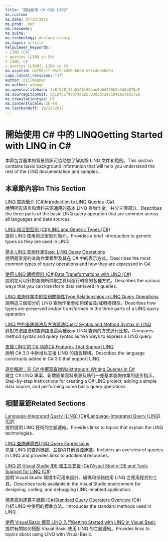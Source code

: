 ```yaml
---
title: "開始使用 C# 中的 LINQ"
ms.custom: 
ms.date: 07/20/2015
ms.prod: .net
ms.reviewer: 
ms.suite: 
ms.technology: devlang-csharp
ms.topic: article
helpviewer_keywords:
- LINQ [C#]
- queries [LINQ in C#]
- LINQ, C#
- queries [LINQ], LINQ in C#
ms.assetid: b8700c1f-05c9-4380-b6eb-e34c4da38e54
caps.latest.revision: "17"
author: BillWagner
ms.author: wiwagn
ms.openlocfilehash: 1e8f520f1fa5146f68bae0b634f8b2b1d5d875d9
ms.sourcegitcommit: bd1ef61f4bb794b25383d3d72e71041a5ced172e
ms.translationtype: HT
ms.contentlocale: zh-TW
ms.lasthandoff: 10/18/2017
---
```

# <a name="getting-started-with-linq-in-c"></a><span data-ttu-id="8428f-102">開始使用 C# 中的 LINQ</span><span class="sxs-lookup"><span data-stu-id="8428f-102">Getting Started with LINQ in C#</span></span>
<span data-ttu-id="8428f-103">本節包含基本的背景資訊可協助您了解其餘 LINQ 文件和範例。</span><span class="sxs-lookup"><span data-stu-id="8428f-103">This section contains basic background information that will help you understand the rest of the LINQ documentation and samples.</span></span>  
  
## <a name="in-this-section"></a><span data-ttu-id="8428f-104">本章節內容</span><span class="sxs-lookup"><span data-stu-id="8428f-104">In This Section</span></span>  
 [<span data-ttu-id="8428f-105">LINQ 查詢簡介 (C#)</span><span class="sxs-lookup"><span data-stu-id="8428f-105">Introduction to LINQ Queries (C#)</span></span>](../../../../csharp/programming-guide/concepts/linq/introduction-to-linq-queries.md)  
 <span data-ttu-id="8428f-106">說明所有語言和資料來源通用的基本 LINQ 查詢作業，共分三個部分。</span><span class="sxs-lookup"><span data-stu-id="8428f-106">Describes the three parts of the basic LINQ query operation that are common across all languages and data sources.</span></span>  
  
 [<span data-ttu-id="8428f-107">LINQ 和泛型型別 (C#)</span><span class="sxs-lookup"><span data-stu-id="8428f-107">LINQ and Generic Types (C#)</span></span>](../../../../csharp/programming-guide/concepts/linq/linq-and-generic-types.md)  
 <span data-ttu-id="8428f-108">提供 LINQ 使用的泛型型別簡介。</span><span class="sxs-lookup"><span data-stu-id="8428f-108">Provides a brief introduction to generic types as they are used in LINQ.</span></span>  
  
 [<span data-ttu-id="8428f-109">基本 LINQ 查詢作業</span><span class="sxs-lookup"><span data-stu-id="8428f-109">Basic LINQ Query Operations</span></span>](../../../../csharp/programming-guide/concepts/linq/basic-linq-query-operations.md)  
 <span data-ttu-id="8428f-110">說明最常見的查詢作業類型及其在 C# 中的表示方式。</span><span class="sxs-lookup"><span data-stu-id="8428f-110">Describes the most common types of query operations and how they are expressed in C#.</span></span>  
  
 [<span data-ttu-id="8428f-111">使用 LINQ 轉換資料 (C#)</span><span class="sxs-lookup"><span data-stu-id="8428f-111">Data Transformations with LINQ (C#)</span></span>](../../../../csharp/programming-guide/concepts/linq/data-transformations-with-linq.md)  
 <span data-ttu-id="8428f-112">說明您可以針對查詢所擷取之資料進行轉換的各種方式。</span><span class="sxs-lookup"><span data-stu-id="8428f-112">Describes the various ways that you can transform data retrieved in queries.</span></span>  
  
 [<span data-ttu-id="8428f-113">LINQ 查詢作業中的型別關聯性</span><span class="sxs-lookup"><span data-stu-id="8428f-113">Type Relationships in LINQ Query Operations</span></span>](../../../../csharp/programming-guide/concepts/linq/type-relationships-in-linq-query-operations.md)  
 <span data-ttu-id="8428f-114">說明這三個部分的 LINQ 查詢作業會如何保留及/或轉換類型。</span><span class="sxs-lookup"><span data-stu-id="8428f-114">Describes how types are preserved and/or transformed in the three parts of a LINQ query operation</span></span>  
  
 [<span data-ttu-id="8428f-115">LINQ 中的查詢語法及方法語法</span><span class="sxs-lookup"><span data-stu-id="8428f-115">Query Syntax and Method Syntax in LINQ</span></span>](../../../../csharp/programming-guide/concepts/linq/query-syntax-and-method-syntax-in-linq.md)  
 <span data-ttu-id="8428f-116">針對方法語法和查詢語法這兩種表示 LINQ 查詢的方式進行比較。</span><span class="sxs-lookup"><span data-stu-id="8428f-116">Compares method syntax and query syntax as two ways to express a LINQ query.</span></span>  
  
 [<span data-ttu-id="8428f-117">支援 LINQ 的 C# 功能</span><span class="sxs-lookup"><span data-stu-id="8428f-117">C# Features That Support LINQ</span></span>](../../../../csharp/programming-guide/concepts/linq/features-that-support-linq.md)  
 <span data-ttu-id="8428f-118">說明 C# 3.0 中新增以支援 LINQ 的語言建構。</span><span class="sxs-lookup"><span data-stu-id="8428f-118">Describes the language constructs added in C# 3.0 that support LINQ.</span></span>  
  
 [<span data-ttu-id="8428f-119">逐步解說：在 C# 中撰寫查詢</span><span class="sxs-lookup"><span data-stu-id="8428f-119">Walkthrough: Writing Queries in C#</span></span>](../../../../csharp/programming-guide/concepts/linq/walkthrough-writing-queries-linq.md)  
 <span data-ttu-id="8428f-120">建立 C# LINQ 專案、新增簡單資料來源及執行一些基本查詢作業的逐步指示。</span><span class="sxs-lookup"><span data-stu-id="8428f-120">Step-by-step instructions for creating a C# LINQ project, adding a simple data source, and performing some basic query operations.</span></span>  
  
## <a name="related-sections"></a><span data-ttu-id="8428f-121">相關章節</span><span class="sxs-lookup"><span data-stu-id="8428f-121">Related Sections</span></span>  
 [<span data-ttu-id="8428f-122">Language-Integrated Query (LINQ) (C#)</span><span class="sxs-lookup"><span data-stu-id="8428f-122">Language-Integrated Query (LINQ) (C#)</span></span>](../../../../csharp/programming-guide/concepts/linq/index.md)  
 <span data-ttu-id="8428f-123">提供說明 LINQ 技術的主題連結。</span><span class="sxs-lookup"><span data-stu-id="8428f-123">Provides links to topics that explain the LINQ technologies.</span></span>  
  
 [<span data-ttu-id="8428f-124">LINQ 查詢運算式</span><span class="sxs-lookup"><span data-stu-id="8428f-124">LINQ Query Expressions</span></span>](../../../../csharp/programming-guide/linq-query-expressions/index.md)  
 <span data-ttu-id="8428f-125">包含 LINQ 的查詢概觀，並提供其他資源連結。</span><span class="sxs-lookup"><span data-stu-id="8428f-125">Includes an overview of queries in LINQ and provides links to additional resources.</span></span>  
  
 [<span data-ttu-id="8428f-126">LINQ 的 Visual Studio IDE 和工具支援 (C#)</span><span class="sxs-lookup"><span data-stu-id="8428f-126">Visual Studio IDE and Tools Support for LINQ (C#)</span></span>](../../../../csharp/programming-guide/concepts/linq/visual-studio-ide-and-tools-support-for-linq.md)  
 <span data-ttu-id="8428f-127">說明 Visual Studio 環境中可用來設計、編碼和偵錯啟用 LINQ 之應用程式的工具。</span><span class="sxs-lookup"><span data-stu-id="8428f-127">Describes tools available in the Visual Studio environment for designing, coding, and debugging LINQ-enabled application.</span></span>  
  
 [<span data-ttu-id="8428f-128">標準查詢運算子概觀 (C#)</span><span class="sxs-lookup"><span data-stu-id="8428f-128">Standard Query Operators Overview (C#)</span></span>](../../../../csharp/programming-guide/concepts/linq/standard-query-operators-overview.md)  
 <span data-ttu-id="8428f-129">介紹 LINQ 中使用的標準方法。</span><span class="sxs-lookup"><span data-stu-id="8428f-129">Introduces the standard methods used in LINQ.</span></span>  
  
 [<span data-ttu-id="8428f-130">使用 Visual Basic 撰寫 LINQ 入門</span><span class="sxs-lookup"><span data-stu-id="8428f-130">Getting Started with LINQ in Visual Basic</span></span>](../../../../visual-basic/programming-guide/concepts/linq/getting-started-with-linq.md)  
 <span data-ttu-id="8428f-131">提供有關如何搭配 Visual Basic 使用 LINQ 的主題連結。</span><span class="sxs-lookup"><span data-stu-id="8428f-131">Provides links to topics about using LINQ with Visual Basic.</span></span>
